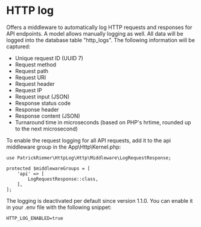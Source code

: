 # HTTP log

Offers a middleware to automatically log HTTP requests and responses for API endpoints. A model allows manually logging as well. All data will be logged into the database table "http_logs". The following information will be captured:

* Unique request ID (UUID 7)
* Request method
* Request path
* Request URI
* Request header
* Request IP
* Request input (JSON)
* Response status code
* Response header
* Response content (JSON)
* Turnaround time in microseconds (based on PHP's hrtime, rounded up to the next microsecond)

To enable the request logging for all API requests, add it to the api middleware group in the App\Http\Kernel.php:

```phpregexp
use PatrickRiemer\HttpLog\Http\Middleware\LogRequestResponse;

protected $middlewareGroups = [
    'api' => [
        LogRequestResponse::class,
    ],
];
```

The logging is deactivated per default since version 1.1.0. You can enable it in your .env file with the following snippet:

```shell
HTTP_LOG_ENABLED=true
```
